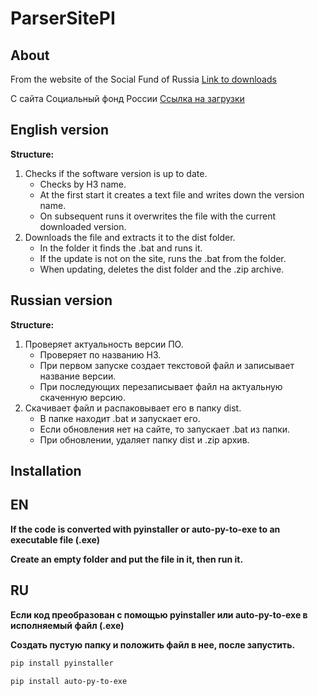# ParserSitePI

## About

From the website of the Social Fund of Russia [Link to downloads](https://sfr.gov.ru/employers/general_information/software/software/)

С сайта Социальный фонд России [Ссылка на загрузки](https://sfr.gov.ru/employers/general_information/software/software/)



## English version


**Structure:**
1. Checks if the software version is up to date.
    - Checks by H3 name.
    - At the first start it creates a text file and writes down the version name.
    - On subsequent runs it overwrites the file with the current downloaded version.
2. Downloads the file and extracts it to the dist folder.
    - In the folder it finds the .bat and runs it.
    - If the update is not on the site, runs the .bat from the folder.
    - When updating, deletes the dist folder and the .zip archive.



## Russian version


**Structure:**
1. Проверяет актуальность версии ПО.
    - Проверяет по названию H3.
    - При первом запуске создает текстовой файл и записывает название версии.
    - При последующих перезаписывает файл на актуальную скаченную версию.
2. Скачивает файл и распаковывает его в папку dist.
    - В папке находит .bat и запускает его.
    - Если обновления нет на сайте, то запускает .bat из папки.
    - При обновлении, удаляет папку dist и .zip архив.

## Installation

## EN
**If the code is converted with pyinstaller or auto-py-to-exe to an executable file (.exe)**

**Create an empty folder and put the file in it, then run it.**

## RU
**Если код преобразован с помощью pyinstaller или auto-py-to-exe в исполняемый файл (.exe)**

**Создать пустую папку и положить файл в нее, после запустить.**

```sh
pip install pyinstaller
```

```sh
pip install auto-py-to-exe
```

